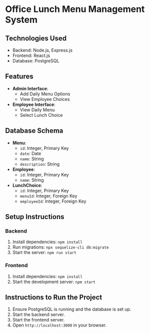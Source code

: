 # Office Lunch Menu Management System

## Technologies Used

- Backend: Node.js, Express.js
- Frontend: React.js
- Database: PostgreSQL

## Features

- **Admin Interface**:
  - Add Daily Menu Options
  - View Employee Choices
- **Employee Interface**:
  - View Daily Menu
  - Select Lunch Choice

## Database Schema

- **Menu**:
  - `id`: Integer, Primary Key
  - `date`: Date
  - `name`: String
  - `description`: String
- **Employee**:
  - `id`: Integer, Primary Key
  - `name`: String
- **LunchChoice**:
  - `id`: Integer, Primary Key
  - `menuId`: Integer, Foreign Key
  - `employeeId`: Integer, Foreign Key

## Setup Instructions

### Backend

1. Install dependencies: `npm install`
2. Run migrations: `npx sequelize-cli db:migrate`
3. Start the server: `npm run start`

### Frontend

1. Install dependencies: `npm install`
2. Start the development server: `npm start`

## Instructions to Run the Project

1. Ensure PostgreSQL is running and the database is set up.
2. Start the backend server.
3. Start the frontend server.
4. Open `http://localhost:3000` in your browser.
